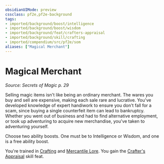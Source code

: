 ```yaml
---
obsidianUIMode: preview
cssclass: pf2e,pf2e-background
tags:
- imported/background/boost/intelligence
- imported/background/boost/wisdom
- imported/background/feat/crafters-appraisal
- imported/background/skill/crafting
- imported/compendium/src/pf2e/som
aliases: ["Magical Merchant"]
---
```

# Magical Merchant
*Source: Secrets of Magic p. 29*  

Selling magic items isn't like being an ordinary merchant. The wares you buy and sell are expensive, making each sale rare and lucrative. You've developed knowledge of expert handiwork to ensure you don't fall for a scam, since buying a single counterfeit item can lead to bankruptcy. Whether you went out of business and had to find alternative employment, or took up adventuring to acquire new merchandise, you've taken to adventuring yourself.

Choose two ability boosts. One must be to Intelligence or Wisdom, and one is a free ability boost.

You're trained in [Crafting](../../skills.md#Crafting) and [Mercantile Lore](../../skills.md#Lore). You gain the [Crafter's Appraisal](../../feats/crafters-appraisal-apg.md) skill feat.